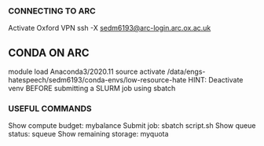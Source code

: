 ### CONNECTING TO ARC
Activate Oxford VPN
ssh -X sedm6193@arc-login.arc.ox.ac.uk

## CONDA ON ARC
module load Anaconda3/2020.11
source activate /data/engs-hatespeech/sedm6193/conda-envs/low-resource-hate
HINT: Deactivate venv BEFORE submitting a SLURM job using sbatch

### USEFUL COMMANDS
Show compute budget:    mybalance
Submit job:             sbatch script.sh
Show queue status:      squeue
Show remaining storage: myquota



